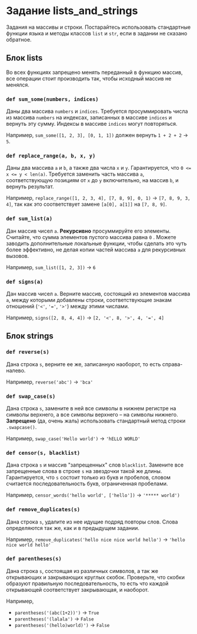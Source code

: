 # Задание lists_and_strings

Задания на массивы и строки. Постарайтесь использовать стандартные функции языка и методы классов `list` и `str`, если в
задании не сказано обратное.

## Блок lists

Во всех функциях запрещено менять переданный в функцию массив, все операции стоит производить так, чтобы исходный массив
не менялся.

### `def sum_some(numbers, indices)`

Даны два массива `numbers` и `indices`. Требуется просуммировать числа из массива `numbers` на индексах, записанных в
массиве `indices` и вернуть эту сумму. Индексы в массиве `indices` могут повторяться.

Например, `sum_some([1, 2, 3], [0, 1, 1])` должен вернуть `1 + 2 + 2` &rightarrow; `5`.

### `def replace_range(a, b, x, y)`

Даны два массива `a` и `b`, а также два числа `x` и `y`. Гарантируется, что `0 <= x <= y < len(a)`. Требуется заменить
часть массива `a`, соответствующую позициям от `x` до `y` включительно, на массив `b`, и вернуть результат.

Например, `replace_range([1, 2, 3, 4], [7, 8, 9], 0, 1)` &rightarrow; `[7, 8, 9, 3, 4]`, так как это соответствует
замене `[a[0], a[1]]` на `[7, 8, 9]`.

### `def sum_list(a)`

Дан массив чисел `a`. **Рекурсивно** просуммируйте его элементы. Считайте, что сумма элементов пустого массива равна `0`
. Можете заводить дополнительные локальные функции, чтобы сделать это чуть более эффективно, не делая копии частей
массива `a` для рекурсивных вызовов.

Например, `sum_list([1, 2, 3])` &rightarrow; `6`

### `def signs(a)`

Дан массив чисел `a`. Верните массив, состоящий из элементов массива `a`, между которыми добавлены строки,
соответствующие знакам отношений (`'<'`, `'='`, `'>'`) между этими числами.

Например, `signs([2, 8, 4, 4])` &rightarrow; `[2, '<', 8, '>', 4, '=', 4]`

## Блок strings

### `def reverse(s)`

Дана строка `s`, верните ее же, записанную наоборот, то есть справа-налево.

Например, `reverse('abc')` &rightarrow; `'bca'`

### `def swap_case(s)`

Дана строка `s`, замените в ней все символы в нижнем регистре на символы верхнего, а все символы верхнего &ndash; на
символы нижнего. **Запрещено** (да, очень жаль) использовать стандартный метод строки `.swapcase()`.

Например, `swap_case('Hello world')` &rightarrow; `'hELLO WORLD'`

### `def censor(s, blacklist)`

Дана строка `s` и массив "запрещенных" слов `blacklist`. Замените все запрещенные слова в строке `s` на звездочки такой
же длины. Гарантируется, что `s` состоит только из букв и пробелов, словом считается последовательность букв,
ограниченная пробелами.

Например, `censor_words('hello world', ['hello'])` &rightarrow; `'***** world')`

### `def remove_duplicates(s)`

Дана строка `s`, удалите из нее идущие подряд повторы слов. Слова определяются так же, как и в предыдущем задании.

Например, `remove_duplicates('hello nice nice world hello')` &rightarrow; `'hello nice world hello'`

### `def parentheses(s)`

Дана строка `s`, состоящая из различных символов, а так же открывающих и закрывающих круглых скобок. Проверьте, что
скобки образуют правильную последовательность, то есть что каждой открывающей соответствует закрывающая, и наоборот.

Например, 
- `parentheses('(abc(1+2))')` &rightarrow; `True`
- `parentheses('(lalala')` &rightarrow; `False`
- `parentheses('(hello)world)')` &rightarrow; `False`
